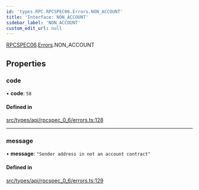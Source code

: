 ```yaml
---
id: 'types.RPC.RPCSPEC06.Errors.NON_ACCOUNT'
title: 'Interface: NON_ACCOUNT'
sidebar_label: 'NON_ACCOUNT'
custom_edit_url: null
---
```


[RPCSPEC06](../namespaces/types.RPC.RPCSPEC06.md).[Errors](../namespaces/types.RPC.RPCSPEC06.Errors.md).NON_ACCOUNT

## Properties

### code

• **code**: `58`

#### Defined in

[src/types/api/rpcspec_0_6/errors.ts:128](https://github.com/starknet-io/starknet.js/blob/v6.24.1/src/types/api/rpcspec_0_6/errors.ts#L128)

---

### message

• **message**: `"Sender address in not an account contract"`

#### Defined in

[src/types/api/rpcspec_0_6/errors.ts:129](https://github.com/starknet-io/starknet.js/blob/v6.24.1/src/types/api/rpcspec_0_6/errors.ts#L129)
